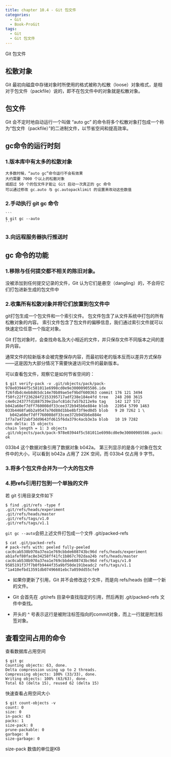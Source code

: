 ```yaml
---
title: chapter 10.4 - Git 包文件
categories:
  - Git
  - Book-ProGit
tags:
  - Git
  - Git 包文件
---
```


Git 包文件

<!--more-->

## 松散对象

Git 最初向磁盘中存储对象时所使用的格式被称为松散（loose）对象格式，是相对于包文件（packfile）说的，即不在包文件中的对象就是松散对象。

## 包文件

Git 会不定时地自动运行一个叫做 “auto gc” 的命令将多个松散对象打包成一个称为“包文件（packfile）”的二进制文件，以节省空间和提高效率。

<!--more-->

## gc命令的运行时刻

### 1.版本库中有太多的松散对象
    大多数时候，“auto gc”命令运行不会有效果
    大约需要 7000 个以上的松散对象
    或超过 50 个的包文件才能让 Git 启动一次真正的 gc 命令
    可以通过修改 gc.auto 与 gc.autopacklimit 的设置来改动这些数值
    
### 2.手动执行 git gc 命令

    ```
    $ git gc --auto
    ```
    
### 3.向远程服务器执行推送时


## gc 命令的功能

### 1.移除与任何提交都不相关的陈旧对象。

没被添加到任何提交记录的文件，Git 认为它们是悬空（dangling）的，不会将它们打包进新生成的包文件中

### 2.收集所有松散对象并将它们放置到包文件中

git打包生成一个包文件和一个索引文件。
包文件包含了从文件系统中打包的所有松散对象的内容。
索引文件包含了包文件的偏移信息，我们通过索引文件就可以快速定位任意一个指定对象。 

Git 打包对象时，会查找命名及大小相近的文件，并只保存文件不同版本之间的差异内容。

通常文件的较新版本会被完整保存内容，而最初较老的版本反而以差异方式保存——这是因为大部分情况下需要快速访问文件的最新版本。

可以查看包文件，观察它是如何节省空间的：
```
$ git verify-pack -v .git/objects/pack/pack-978e03944f5c581011e6998cd0e9e30000905586.idx
f26fdbdc4eb8d65dc14e70b89ae5ef9bdf600363 commit 176 121 3494
f50fc22ff236284f2153395717adf238e184e4fd tree   248 208 3615
c4e0c24377fd1887539e1bafc81dc7a57b212e9a tag    142 127 572
b042a60ef7dff760008df33cee372b945b6e884e blob   22054 5799 1463
033b4468fa6b2a9547a70d88d1bbe8bf3f9ed0d5 blob   9 20 7262 1 \
  b042a60ef7dff760008df33cee372b945b6e884e
1f7a7a472abf3dd9643fd615f6da379c4acb3e3a blob   10 19 7282
non delta: 15 objects
chain length = 1: 3 objects
.git/objects/pack/pack-978e03944f5c581011e6998cd0e9e30000905586.pack: ok
```
033b4 这个数据对象引用了数据对象 b042a。 第三列显示的是各个对象在包文件中的大小，可以看到 b042a 占用了 22K 空间，而 033b4 仅占用 9 字节。

### 3.将多个包文件合并为一个大的包文件

### 4.把refs引用打包到一个单独的文件

若 git 引用目录文件如下
```
$ find .git/refs -type f
.git/refs/heads/experiment
.git/refs/heads/master
.git/refs/tags/v1.0
.git/refs/tags/v1.1
```
`git gc --auto`会把上述文件打包成一个文件 .git/packed-refs
```
$ cat .git/packed-refs
# pack-refs with: peeled fully-peeled
cac0cab538b970a37ea1e769cbbde608743bc96d refs/heads/experiment
ab1afef80fac8e34258ff41fc1b867c702daa24b refs/heads/master
cac0cab538b970a37ea1e769cbbde608743bc96d refs/tags/v1.0
9585191f37f7b0fb9444f35a9bf50de191beadc2 refs/tags/v1.1
^1a410efbd13591db07496601ebc7a059dd55cfe9
```
* 如果你更新了引用，Git 并不会修改这个文件，而是向 refs/heads 创建一个新的文件。 

* Git 会首先在 .git/refs 目录中查找指定的引用，然后再到 .git/packed-refs 文件中查找。 

* 开头的 ^ 号表示这行是被附注标签指向的commit对象，而上一行就是附注标签对象。

## 查看空间占用的命令

查看数据库占用空间
```
$ git gc
Counting objects: 63, done.
Delta compression using up to 2 threads.
Compressing objects: 100% (33/33), done.
Writing objects: 100% (63/63), done.
Total 63 (delta 15), reused 62 (delta 15)
```

快速查看占用空间大小
```
$ git count-objects -v
count: 0
size: 0
in-pack: 63
packs: 1
size-pack: 8
prune-packable: 0
garbage: 0
size-garbage: 0
```
size-pack 数值的单位是KB












